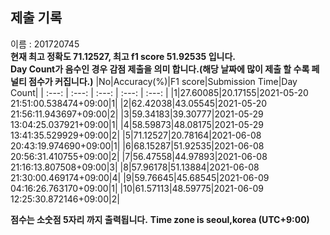 


  
## 제출 기록  
이름 : 201720745  
**현재 최고 정확도 71.12527, 최고 f1 score 51.92535 입니다.**  
**Day Count가 음수인 경우 감점 제출을 의미 합니다.(해당 날짜에 많이 제출 할 수록 페널티 점수가 커집니다.)**
|No|Accuracy(%)|F1 score|Submission Time|Day Count|
| :---: | :---: | :---: | :---: | :---: |
|1|27.60085|20.17155|2021-05-20 21:51:00.538474+09:00|1|
|2|62.42038|43.05545|2021-05-20 21:56:11.943697+09:00|2|
|3|59.34183|39.30777|2021-05-29 13:04:25.037921+09:00|1|
|4|58.59873|48.08175|2021-05-29 13:41:35.529929+09:00|2|
|5|71.12527|20.78164|2021-06-08 20:43:19.974690+09:00|1|
|6|68.15287|51.92535|2021-06-08 20:56:31.410755+09:00|2|
|7|56.47558|44.97893|2021-06-08 21:16:13.807508+09:00|3|
|8|57.96178|51.13884|2021-06-08 21:30:00.469174+09:00|4|
|9|59.76645|45.68545|2021-06-09 04:16:26.763170+09:00|1|
|10|61.57113|48.59775|2021-06-09 12:25:30.872146+09:00|2|


**점수는 소숫점 5자리 까지 출력됩니다.**
**Time zone is seoul,korea (UTC+9:00)**
